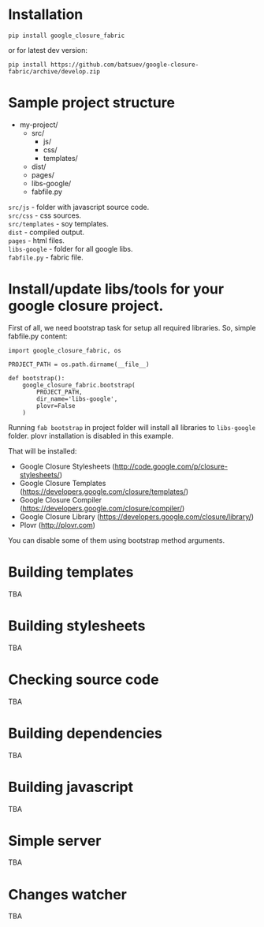 # Installation
    
    pip install google_closure_fabric

or for latest dev version:

    pip install https://github.com/batsuev/google-closure-fabric/archive/develop.zip

# Sample project structure
* my-project/
    * src/
        * js/
        * css/
        * templates/
    * dist/
    * pages/
    * libs-google/
    * fabfile.py

`src/js` - folder with javascript source code.  
`src/css` - css sources.  
`src/templates` - soy templates.  
`dist` - compiled output.  
`pages` - html files.  
`libs-google` - folder for all google libs.  
`fabfile.py` - fabric file.  

# Install/update libs/tools for your google closure project.

First of all, we need bootstrap task for setup all required libraries.
So, simple fabfile.py content:

    import google_closure_fabric, os

    PROJECT_PATH = os.path.dirname(__file__)

    def bootstrap():
        google_closure_fabric.bootstrap(
            PROJECT_PATH,
            dir_name='libs-google',
            plovr=False
        )

Running `fab bootstrap` in project folder will install all libraries to `libs-google` folder.
plovr installation is disabled in this example.

That will be installed:
* Google Closure Stylesheets (http://code.google.com/p/closure-stylesheets/)
* Google Closure Templates (https://developers.google.com/closure/templates/)
* Google Closure Compiler (https://developers.google.com/closure/compiler/)
* Google Closure Library (https://developers.google.com/closure/library/)
* Plovr (http://plovr.com)

You can disable some of them using bootstrap method arguments.

# Building templates
TBA

# Building stylesheets
TBA

# Checking source code
TBA

# Building dependencies
TBA

# Building javascript
TBA

# Simple server
TBA

# Changes watcher
TBA
